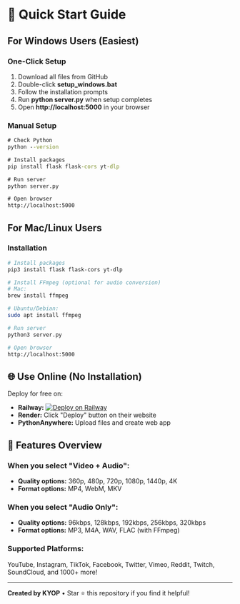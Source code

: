 # 🚀 Quick Start Guide

## For Windows Users (Easiest)

### One-Click Setup
1. Download all files from GitHub
2. Double-click **setup_windows.bat**
3. Follow the installation prompts
4. Run **python server.py** when setup completes
5. Open **http://localhost:5000** in your browser

### Manual Setup
```cmd
# Check Python
python --version

# Install packages
pip install flask flask-cors yt-dlp

# Run server
python server.py

# Open browser
http://localhost:5000
```

## For Mac/Linux Users

### Installation
```bash
# Install packages
pip3 install flask flask-cors yt-dlp

# Install FFmpeg (optional for audio conversion)
# Mac:
brew install ffmpeg

# Ubuntu/Debian:
sudo apt install ffmpeg

# Run server
python3 server.py

# Open browser
http://localhost:5000
```

## 🌐 Use Online (No Installation)

Deploy for free on:
- **Railway:** [![Deploy on Railway](https://railway.app/button.svg)](https://railway.app/new/template)
- **Render:** Click "Deploy" button on their website
- **PythonAnywhere:** Upload files and create web app

## 🎯 Features Overview

### When you select "Video + Audio":
- **Quality options:** 360p, 480p, 720p, 1080p, 1440p, 4K
- **Format options:** MP4, WebM, MKV

### When you select "Audio Only":  
- **Quality options:** 96kbps, 128kbps, 192kbps, 256kbps, 320kbps
- **Format options:** MP3, M4A, WAV, FLAC (with FFmpeg)

### Supported Platforms:
YouTube, Instagram, TikTok, Facebook, Twitter, Vimeo, Reddit, Twitch, SoundCloud, and 1000+ more!

---

**Created by KYOP** • Star ⭐ this repository if you find it helpful!
